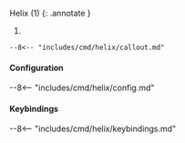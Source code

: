 Helix (1)
{: .annotate }

1.  

    --8<-- "includes/cmd/helix/callout.md"

#### Configuration

--8<-- "includes/cmd/helix/config.md"

#### Keybindings

--8<-- "includes/cmd/helix/keybindings.md"
